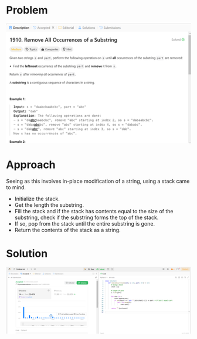 # Problem
![Problem Description](https://github.com/praiseorji4/leetcode-daily/blob/main/solutions/2025-02/day11/images/problem.png?raw=true)

# Approach
Seeing as this involves in-place modification of a string, using a stack came to mind.
- Initialize the stack.
- Get the length the substring.
- Fill the stack and if the stack has contents equal to the size of the substring, check if the substring forms the top of the stack.
- If so, pop from the stack until the entire substring is gone.
- Return the contents of the  stack as a string.

# Solution
![Submission Results](https://github.com/praiseorji4/leetcode-daily/blob/main/solutions/2025-02/day11/images/submission.png?raw=true)